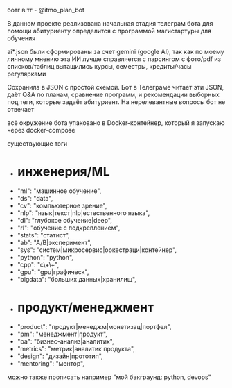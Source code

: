 ботг  в тг - @itmo_plan_bot

В данном проекте реализована начальная стадия телеграм бота для помощи абитуриенту определится с программой магистартуры для обучения

ai*.json были сформированы за счет gemini (google AI), так как по моему личному мнению эта ИИ лучше справляется с парсингом с фото/pdf
из списков/таблиц вытащились курсы, семестры, кредиты/часы регулярками

Сохранила в JSON с простой схемой. Бот в Телеграме читает эти JSON, даёт Q&A по планам, сравнение программ, и рекомендации выборных под теги, которые задаёт абитуриент. На нерелевантные вопросы бот не отвечает

 всё окружение бота упаковано в Docker-контейнер, который я запускаю через docker-compose


существующие тэги
  -  # инженерия/ML
  -  "ml": "машинное обучение",
  -  "ds": "data",
  -  "cv": "компьютерное зрение",
  -  "nlp": "язык|текст|nlp|естественного языка",
  -  "dl": "глубокое обучение|deep",
  -  "rl": "обучение с подкреплением",
  -  "stats": "статист",
  -  "ab": "A/B|эксперимент",
  -  "sys": "систем|микросервис|оркестраци|контейнер",
  -  "python": "python",
  -  "cpp": "c\\+\\+",
  -  "gpu": "gpu|графическ",
  -  "bigdata": "больших данных|хранилищ",
  -  # продукт/менеджмент
  -  "product": "продукт|менеджм|монетизац|портфел",
  -  "pm": "менеджмент|продукт",
  -  "ba": "бизнес-анализ|аналитик",
  -  "metrics": "метрик|аналитик продукта",
  -  "design": "дизайн|прототип",
  -  "mentoring": "ментор",


можно также прописать например "мой бэкграунд: python, devops"
